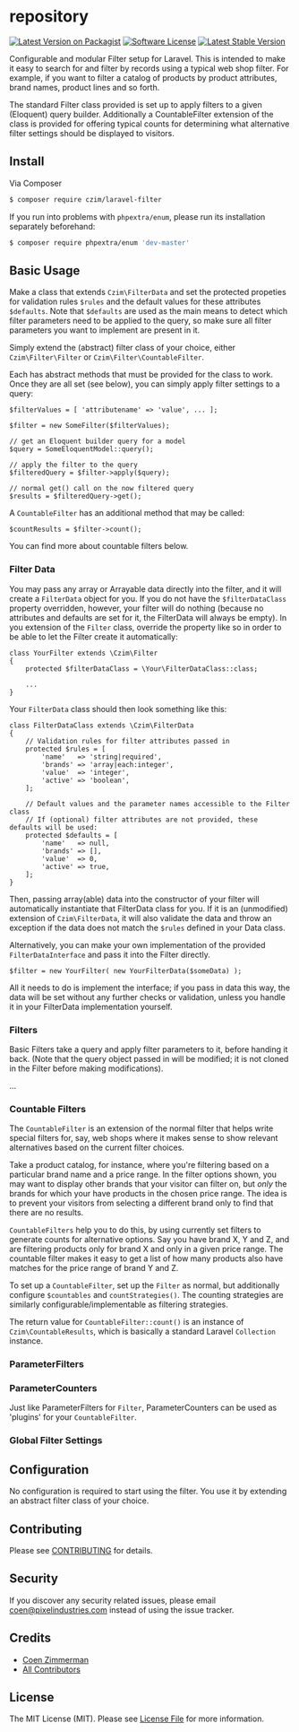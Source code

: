 # repository

[![Latest Version on Packagist][ico-version]][link-packagist]
[![Software License][ico-license]](LICENSE.md)
[![Latest Stable Version](http://img.shields.io/packagist/v/czim/laravel-repository.svg)](https://packagist.org/packages/czim/laravel-filter)

Configurable and modular Filter setup for Laravel. This is intended to make it easy to search for and filter by records using a typical web shop filter.
For example, if you want to filter a catalog of products by product attributes, brand names, product lines and so forth.

The standard Filter class provided is set up to apply filters to a given (Eloquent) query builder. Additionally a CountableFilter extension of the class is provided for offering typical counts for determining what alternative filter settings should be displayed to visitors.


## Install

Via Composer

``` bash
$ composer require czim/laravel-filter
```

If you run into problems with `phpextra/enum`, please run its installation separately beforehand:

``` bash
$ composer require phpextra/enum 'dev-master'
```


## Basic Usage

Make a class that extends `Czim\FilterData` and set the protected propeties for validation rules `$rules` and the default values for these attributes `$defaults`.
Note that `$defaults` are used as the main means to detect which filter parameters need to be applied to the query, so make sure all filter parameters you want to implement are present in it.

Simply extend the (abstract) filter class of your choice, either `Czim\Filter\Filter` or `Czim\Filter\CountableFilter`.

Each has abstract methods that must be provided for the class to work. Once they are all set (see below), you can simply apply filter settings to a query:
 
    $filterValues = [ 'attributename' => 'value', ... ];

    $filter = new SomeFilter($filterValues);
    
    // get an Eloquent builder query for a model
    $query = SomeEloquentModel::query();
    
    // apply the filter to the query
    $filteredQuery = $filter->apply($query);
    
    // normal get() call on the now filtered query
    $results = $filteredQuery->get();
    
A `CountableFilter` has an additional method that may be called:
 
    $countResults = $filter->count();
    
You can find more about countable filters below.


### Filter Data

You may pass any array or Arrayable data directly into the filter, and it will create a `FilterData` object for you.
If you do not have the `$filterDataClass` property overridden, however, your filter will do nothing (because no attributes and defaults are set for it, the FilterData will always be empty).
In you extension of the `Filter` class, override the property like so in order to be able to let the Filter create it automatically:

    class YourFilter extends \Czim\Filter
    {
        protected $filterDataClass = \Your\FilterDataClass::class;
        
        ...
    }

Your `FilterData` class should then look something like this:

    class FilterDataClass extends \Czim\FilterData
    {
        // Validation rules for filter attributes passed in
        protected $rules = [
            'name'   => 'string|required',
            'brands' => 'array|each:integer',
            'value'  => 'integer',
            'active' => 'boolean',
        ];
        
        // Default values and the parameter names accessible to the Filter class
        // If (optional) filter attributes are not provided, these defaults will be used:
        protected $defaults = [
            'name'   => null,
            'brands' => [],
            'value'  => 0,
            'active' => true,
        ];
    }

Then, passing array(able) data into the constructor of your filter will automatically instantiate that FilterData class for you.
If it is an (unmodified) extension of `Czim\FilterData`, it will also validate the data and throw an exception if the data does not match the `$rules` defined in your Data class.

Alternatively, you can make your own implementation of the provided `FilterDataInterface` and pass it into the Filter directly.

    $filter = new YourFilter( new YourFilterData($someData) );

All it needs to do is implement the interface; if you pass in data this way, the data will be set without any further checks or validation, unless you handle it in your FilterData implementation yourself.


### Filters

Basic Filters take a query and apply filter parameters to it, before handing it back.
(Note that the query object passed in will be modified; it is not cloned in the Filter before making modifications).

...



### Countable Filters

The `CountableFilter` is an extension of the normal filter that helps write special filters for, say, web shops where it makes sense to show relevant alternatives based on the current filter choices.

Take a product catalog, for instance, where you're filtering based on a particular brand name and a price range.
In the filter options shown, you may want to display other brands that your visitor can filter on, but *only* the brands for which your have products in the chosen price range.
The idea is to prevent your visitors from selecting a different brand only to find that there are no results.

`CountableFilters` help you to do this, by using currently set filters to generate counts for alternative options.
Say you have brand X, Y and Z, and are filtering products only for brand X and only in a given price range.
The countable filter makes it easy to get a list of how many products also have matches for the price range of brand Y and Z.
  
To set up a `CountableFilter`, set up the `Filter` as normal, but additionally configure `$countables` and `countStrategies()`.
The counting strategies are similarly configurable/implementable as filtering strategies. 

The return value for `CountableFilter::count()` is an instance of `Czim\CountableResults`, which is basically a standard Laravel `Collection` instance.


### ParameterFilters

### ParameterCounters

Just like ParameterFilters for `Filter`, ParameterCounters can be used as 'plugins' for your `CountableFilter`.


### Global Filter Settings


## Configuration
No configuration is required to start using the filter. You use it by extending an abstract filter class of your choice. 


## Contributing

Please see [CONTRIBUTING](CONTRIBUTING.md) for details.

## Security

If you discover any security related issues, please email coen@pixelindustries.com instead of using the issue tracker.

## Credits

- [Coen Zimmerman][link-author]
- [All Contributors][link-contributors]

## License

The MIT License (MIT). Please see [License File](LICENSE.md) for more information.

[ico-version]: https://img.shields.io/packagist/v/czim/laravel-filter.svg?style=flat-square
[ico-license]: https://img.shields.io/badge/license-MIT-brightgreen.svg?style=flat-square
[ico-downloads]: https://img.shields.io/packagist/dt/czim/laravel-filter.svg?style=flat-square

[link-packagist]: https://packagist.org/packages/czim/laravel-filter
[link-downloads]: https://packagist.org/packages/czim/laravel-filter
[link-author]: https://github.com/czim
[link-contributors]: ../../contributors
